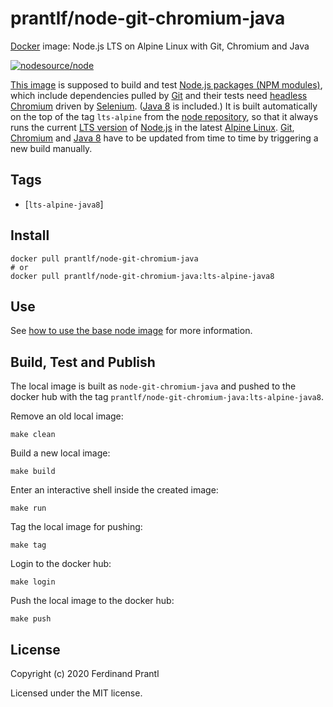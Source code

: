 # prantlf/node-git-chromium-java

[Docker] image: Node.js LTS on Alpine Linux with Git, Chromium and Java

[![nodesource/node](http://dockeri.co/image/prantlf/node-git-chromium-java)](https://hub.docker.com/repository/docker/prantlf/node-git-chromium-java/)

[This image] is supposed to build and test [Node.js packages (NPM modules)], which include dependencies pulled by [Git] and their tests need [headless Chromium] driven by [Selenium]. ([Java 8] is included.) It is built automatically on the top of the tag `lts-alpine` from the [node repository], so that it always runs the current [LTS version] of [Node.js] in the latest [Alpine Linux]. [Git], [Chromium] and [Java 8] have to be updated from time to time by triggering a new build manually.

## Tags

- [`lts-alpine-java8`]

## Install

```
docker pull prantlf/node-git-chromium-java
# or
docker pull prantlf/node-git-chromium-java:lts-alpine-java8
```

## Use

See [how to use the base node image] for more information.

## Build, Test and Publish

The local image is built as `node-git-chromium-java` and pushed to the docker hub with the tag `prantlf/node-git-chromium-java:lts-alpine-java8`.

Remove an old local image:

    make clean

Build a new local image:

    make build

Enter an interactive shell inside the created image:

    make run

Tag the local image for pushing:

    make tag

Login to the docker hub:

    make login

Push the local image to the docker hub:

    make push

## License

Copyright (c) 2020 Ferdinand Prantl

Licensed under the MIT license.

[Docker]: https://www.docker.com/
[This image]: https://hub.docker.com/repository/docker/prantlf/node-git-chromium-java
[`lts-alpine`]: https://hub.docker.com/repository/docker/prantlf/node-git-chromium-java/tags
[Node.js packages (NPM modules)]: https://docs.npmjs.com/about-packages-and-modules
[Git]: https://git-scm.com/
[headless Chromium]: https://chromium.googlesource.com/chromium/src/+/lkgr/headless/README.md
[Chromium]: https://www.chromium.org/
[Selenium]: https://www.selenium.dev/
[Java 8]: https://www.java.com/
[node repository]: https://hub.docker.com/_/node
[LTS version]: https://nodejs.org/en/about/releases/
[Node.js]: https://nodejs.org/
[Alpine Linux]: https://alpinelinux.org/
[how to use the base node image]: https://github.com/nodejs/docker-node/blob/master/README.md#how-to-use-this-image
